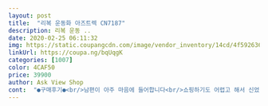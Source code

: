 ```yaml
---
layout: post 
title:  "리복 운동화 아즈트렉 CN7187" 
description: 리복 운동 ..
date: 2020-02-25 06:11:32 
img: https://static.coupangcdn.com/image/vendor_inventory/14cd/4f592636435272a1e28bfaae9980ac2ab6a027b533651846a9130509373a.jpg 
linkUrl: https://coupa.ng/bqUqgK 
categories: [1007] 
color: 4CAF50 
price: 39900 
author: Ask View Shop 
cont:  "●구매후기●<br/>남편이 아주 마음에 들어합니다<br/>쇼핑하기도 어렵고 해서 신었던 신발 찾아 사이즈만 큰걸로~~<br/>양쪽 디자인이 다릅니다.<br/> 싼맛에 신는 짝퉁?<br/>저렴한 가격에.<br/> 득템<br/>지난번 살때보다 가격도 저렴하고 신었던 신발이라 발에 잘 맞아 좋았다.<br/><br/>코로나땜에 문밖 출입을 안하던 아들.<br/>.<br/> 나가보려니 신발이 작다ㅋㅋㅠㅠ<br/>" 
---
```

